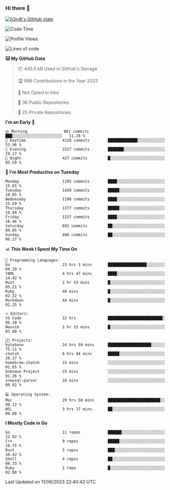 ### Hi there 👋

[![h3n4l's GitHub stats](https://github-readme-stats.vercel.app/api?username=h3n4l&count_private=true&show_icons=true&theme=radical)](https://github.com/h3n4l/github-readme-stats)

<!--START_SECTION:waka-->
![Code Time](http://img.shields.io/badge/Code%20Time-1%2C304%20hrs%2053%20mins-blue)

![Profile Views](http://img.shields.io/badge/Profile%20Views-1-blue)

![Lines of code](https://img.shields.io/badge/From%20Hello%20World%20I%27ve%20Written-3.3%20million%20lines%20of%20code-blue)

**🐱 My GitHub Data** 

> 📦 445.5 kB Used in GitHub's Storage 
 > 
> 🏆 688 Contributions in the Year 2023
 > 
> 🚫 Not Opted to Hire
 > 
> 📜 36 Public Repositories 
 > 
> 🔑 25 Private Repositories 
 > 
**I'm an Early 🐤** 

```text
🌞 Morning                861 commits         ███░░░░░░░░░░░░░░░░░░░░░░   11.28 % 
🌆 Daytime                4120 commits        █████████████░░░░░░░░░░░░   53.96 % 
🌃 Evening                2227 commits        ███████░░░░░░░░░░░░░░░░░░   29.17 % 
🌙 Night                  427 commits         █░░░░░░░░░░░░░░░░░░░░░░░░   05.59 % 
```
📅 **I'm Most Productive on Tuesday** 

```text
Monday                   1195 commits        ████░░░░░░░░░░░░░░░░░░░░░   15.65 % 
Tuesday                  1439 commits        █████░░░░░░░░░░░░░░░░░░░░   18.85 % 
Wednesday                1190 commits        ████░░░░░░░░░░░░░░░░░░░░░   15.59 % 
Thursday                 1377 commits        █████░░░░░░░░░░░░░░░░░░░░   18.04 % 
Friday                   1257 commits        ████░░░░░░░░░░░░░░░░░░░░░   16.46 % 
Saturday                 691 commits         ██░░░░░░░░░░░░░░░░░░░░░░░   09.05 % 
Sunday                   486 commits         ██░░░░░░░░░░░░░░░░░░░░░░░   06.37 % 
```


📊 **This Week I Spent My Time On** 

```text
💬 Programming Languages: 
Go                       23 hrs 3 mins       █████████████████░░░░░░░░   69.29 % 
YAML                     4 hrs 47 mins       ████░░░░░░░░░░░░░░░░░░░░░   14.42 % 
Rust                     1 hr 43 mins        █░░░░░░░░░░░░░░░░░░░░░░░░   05.21 % 
Ruby                     46 mins             █░░░░░░░░░░░░░░░░░░░░░░░░   02.32 % 
Markdown                 44 mins             █░░░░░░░░░░░░░░░░░░░░░░░░   02.25 % 

🔥 Editors: 
VS Code                  32 hrs              ████████████████████████░   96.20 % 
Neovim                   1 hr 15 mins        █░░░░░░░░░░░░░░░░░░░░░░░░   03.80 % 

🐱‍💻 Projects: 
bytebase                 24 hrs 59 mins      ███████████████████░░░░░░   75.11 % 
chatsh                   6 hrs 44 mins       █████░░░░░░░░░░░░░░░░░░░░   20.27 % 
homebrew-chatsh          33 mins             ░░░░░░░░░░░░░░░░░░░░░░░░░   01.65 % 
Unknown Project          25 mins             ░░░░░░░░░░░░░░░░░░░░░░░░░   01.26 % 
snowsql-parser           18 mins             ░░░░░░░░░░░░░░░░░░░░░░░░░   00.92 % 

💻 Operating System: 
Mac                      29 hrs 58 mins      ███████████████████████░░   90.12 % 
WSL                      3 hrs 17 mins       ██░░░░░░░░░░░░░░░░░░░░░░░   09.88 % 
```

**I Mostly Code in Go** 

```text
Go                       11 repos            ██████░░░░░░░░░░░░░░░░░░░   22.92 % 
C++                      9 repos             █████░░░░░░░░░░░░░░░░░░░░   18.75 % 
Rust                     5 repos             ███░░░░░░░░░░░░░░░░░░░░░░   10.42 % 
Shell                    4 repos             ██░░░░░░░░░░░░░░░░░░░░░░░   08.33 % 
Ruby                     1 repo              █░░░░░░░░░░░░░░░░░░░░░░░░   02.08 % 
```




 Last Updated on 11/06/2023 22:40:42 UTC
<!--END_SECTION:waka-->

